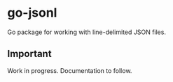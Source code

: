 # go-jsonl

Go package for working with line-delimited JSON files.

## Important

Work in progress. Documentation to follow.
